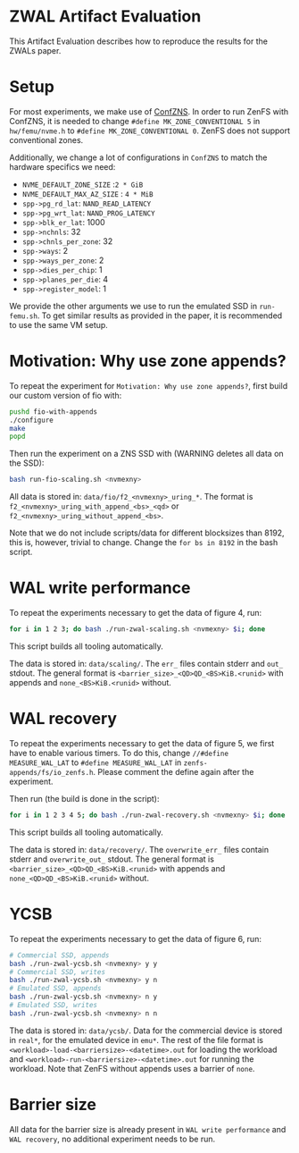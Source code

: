 # ZWAL Artifact Evaluation

This Artifact Evaluation describes how to reproduce the results for the ZWALs paper.

# Setup

For most experiments, we make use of [ConfZNS](https://github.com/DKU-StarLab/ConfZNS).
In order to run ZenFS with ConfZNS, it is needed to change `#define MK_ZONE_CONVENTIONAL 5` in `hw/femu/nvme.h` to `#define MK_ZONE_CONVENTIONAL 0`. ZenFS does not support conventional zones.

Additionally, we change a lot of configurations in `ConfZNS` to match the hardware specifics we need:

* `NVME_DEFAULT_ZONE_SIZE` :`2 * GiB`
* `NVME_DEFAULT_MAX_AZ_SIZE` : `4 * MiB`
* `spp->pg_rd_lat`: `NAND_READ_LATENCY`
* `spp->pg_wrt_lat`: `NAND_PROG_LATENCY`
* `spp->blk_er_lat`: 1000
* `spp->nchnls`: 32
* `spp->chnls_per_zone`: 32
* `spp->ways`: 2
* `spp->ways_per_zone`: 2
* `spp->dies_per_chip`: 1
* `spp->planes_per_die`: 4
* `spp->register_model`: 1

We provide the other arguments we use to run the emulated SSD in `run-femu.sh`.
To get similar results as provided in the paper, it is recommended to use the same VM setup.

# Motivation: Why use zone appends?

To repeat the experiment for `Motivation: Why use zone appends?`, first build our custom version of fio with:

```bash
pushd fio-with-appends
./configure
make
popd
```

Then run the experiment on a ZNS SSD with (WARNING deletes all data on the SSD):

```bash
bash run-fio-scaling.sh <nvmexny>
```

All data is stored in: `data/fio/f2_<nvmexny>_uring_*`.
The format is `f2_<nvmexny>_uring_with_append_<bs>_<qd>` or `f2_<nvmexny>_uring_without_append_<bs>`.

Note that we do not include scripts/data for different blocksizes than 8192, this is, however, trivial to change. Change the `for bs in 8192` in the bash script.

# WAL write performance

To repeat the experiments necessary to get the data of figure 4, run:

```bash
for i in 1 2 3; do bash ./run-zwal-scaling.sh <nvmexny> $i; done
```

This script builds all tooling automatically.

The data is stored in: `data/scaling/`. The `err_` files contain stderr and `out_` stdout. The general format is `<barrier_size>_<QD>QD_<BS>KiB.<runid>` with appends and `none_<BS>KiB.<runid>` without.

# WAL recovery

To repeat the experiments necessary to get the data of figure 5, we first have to enable various timers.
To do this, change `//#define MEASURE_WAL_LAT` to `#define MEASURE_WAL_LAT` in `zenfs-appends/fs/io_zenfs.h`. Please comment the define again after the experiment.

Then run (the build is done in the script):

```bash
for i in 1 2 3 4 5; do bash ./run-zwal-recovery.sh <nvmexny> $i; done
```

This script builds all tooling automatically.

The data is stored in: `data/recovery/`. The `overwrite_err_` files contain stderr and `overwrite_out_` stdout. The general format is `<barrier_size>_<QD>QD_<BS>KiB.<runid>` with appends and `none_<QD>QD_<BS>KiB.<runid>` without.

# YCSB

To repeat the experiments necessary to get the data of figure 6, run:

```bash
# Commercial SSD, appends
bash ./run-zwal-ycsb.sh <nvmexny> y y
# Commercial SSD, writes
bash ./run-zwal-ycsb.sh <nvmexny> y n
# Emulated SSD, appends
bash ./run-zwal-ycsb.sh <nvmexny> n y
# Emulated SSD, writes
bash ./run-zwal-ycsb.sh <nvmexny> n n
```

The data is stored in: `data/ycsb/`. Data for the commercial device is stored in `real*`, for the emulated device in `emu*`. The rest of the file format is `<workload>-load-<barriersize>-<datetime>.out` for loading the workload and `<workload>-run-<barriersize>-<datetime>.out` for running the workload. Note that ZenFS without appends uses a barrier of `none`.

# Barrier size

All data for the barrier size is already present in `WAL write performance` and `WAL recovery`, no additional experiment needs to be run.
